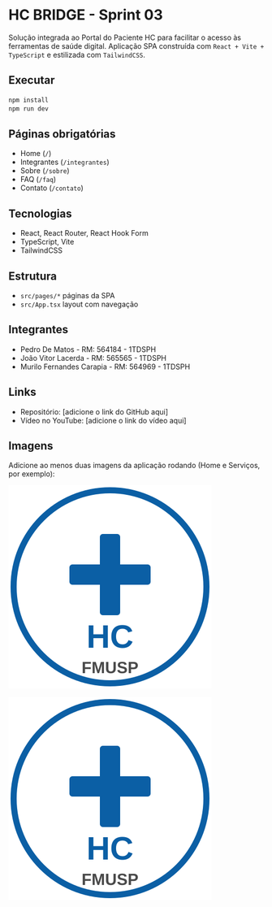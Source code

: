 # HC BRIDGE - Sprint 03

Solução integrada ao Portal do Paciente HC para facilitar o acesso às ferramentas de saúde digital. Aplicação SPA construída com `React + Vite + TypeScript` e estilizada com `TailwindCSS`.

## Executar

```bash
npm install
npm run dev
```

## Páginas obrigatórias
- Home (`/`)
- Integrantes (`/integrantes`)
- Sobre (`/sobre`)
- FAQ (`/faq`)
- Contato (`/contato`)

## Tecnologias
- React, React Router, React Hook Form
- TypeScript, Vite
- TailwindCSS

## Estrutura
- `src/pages/*` páginas da SPA
- `src/App.tsx` layout com navegação

## Integrantes
- Pedro De Matos - RM: 564184 - 1TDSPH
- João Vitor Lacerda - RM: 565565 - 1TDSPH  
- Murilo Fernandes Carapia - RM: 564969 - 1TDSPH

## Links
- Repositório: [adicione o link do GitHub aqui]
- Vídeo no YouTube: [adicione o link do vídeo aqui]

## Imagens

Adicione ao menos duas imagens da aplicação rodando (Home e Serviços, por exemplo):

![Home](public/favicon.svg)

![Serviços](public/favicon.svg)
